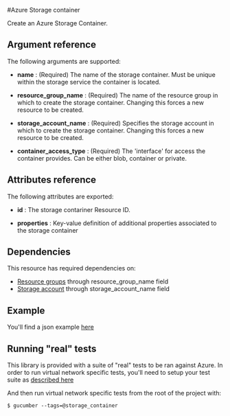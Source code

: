 #Azure Storage container

Create an Azure Storage Container.


## Argument reference


The following arguments are supported:

- **name** : (Required) The name of the storage container. Must be unique within the storage service the container is located.

- **resource_group_name** : (Required) The name of the resource group in which to create the storage container. Changing this forces a new resource to be created.

- **storage_account_name** : (Required) Specifies the storage account in which to create the storage container. Changing this forces a new resource to be created.

- **container_access_type** : (Required) The 'interface' for access the container provides. Can be either blob, container or private.


## Attributes reference

The following attributes are exported:

- **id** : The storage contariner Resource ID.

- **properties** : Key-value definition of additional properties associated to the storage container


## Dependencies

This resource has required dependencies on:

- [Resource groups](../resourcegroup/) through resource_group_name field
- [Storage account](../storageaccount/) through storage_account_name field

## Example

You'll find a json example [here](../../../internal/definitions/sc_create.json)

## Running "real" tests

This library is provided with a suite of "real" tests to be ran against Azure. In order to run virtual network specific tests, you'll need to setup your test suite as [described here](../../../internal/)

And then run virtual network specific tests from the root of the project with:

```
$ gucumber --tags=@storage_container
